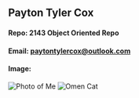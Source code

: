 ## Payton Tyler Cox
#### Repo: 2143 Object Oriented Repo
#### Email: paytontylercox@outlook.com
#### Image:
![Photo of Me](https://user-images.githubusercontent.com/89860847/188918197-4d5d3a01-d60a-4201-a5f1-06c0a31c3fb6.jpg)
![Omen Cat](https://user-images.githubusercontent.com/89860847/188916367-455f3e92-5b78-4d14-9001-1a1980ea2b73.jpg)

